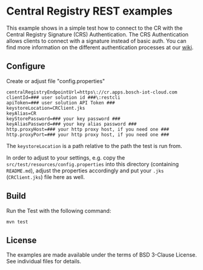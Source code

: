 # Central Registry REST examples

This example shows in a simple test how to connect to the CR with the Central Registry Signature (CRS) Authentication.
The CRS Authentication allows clients to connect with a signature instead of basic auth.
You can find more information on the different authentication processes at our [wiki](http://m2m.bosch-si.com/dokuwiki/doku.php?id=005_dev_guide:004_rest_api:011_authenticate_as_a_client).

## Configure

Create or adjust file "config.properties"

```
centralRegistryEndpointUrl=https\://cr.apps.bosch-iot-cloud.com
clientId=### user solution id ###\:restcli
apiToken=### user solution API Token ###
keystoreLocation=CRClient.jks
keyAlias=CR
keyStorePassword=### your key password ###
keyAliasPassword=### your key alias password ###
http.proxyHost=### your http proxy host, if you need one ###
http.proxyPort=### your http proxy host, if you need one ###
```

The `keystoreLocation` is a path relative to the path the test is run from.

In order to adjust to your settings, e.g. copy the `src/test/resources/config.properties` into this directory (containing `README.md`), 
adjust the properties accordingly and put your `.jks` (`CRClient.jks`) file here as well.

## Build

Run the Test with the following command:
```
mvn test
```

## License

The examples are made available under the terms of BSD 3-Clause License. See individual files for details.
